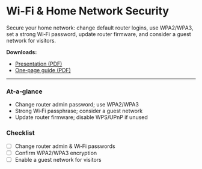 
# Wi-Fi & Home Network Security

Secure your home network: change default router logins, use WPA2/WPA3, set a strong Wi‑Fi password, update router firmware, and consider a guest network for visitors.

**Downloads:**  
- [Presentation (PDF)](../downloads/wi-fi-and-home-network-security-presentation.pdf)  
- [One‑page guide (PDF)](../downloads/wi-fi-and-home-network-security-guide.pdf)

---

### At‑a‑glance

- Change router admin password; use WPA2/WPA3
- Strong Wi‑Fi passphrase; consider a guest network
- Update router firmware; disable WPS/UPnP if unused

### Checklist

- [ ] Change router admin & Wi‑Fi passwords
- [ ] Confirm WPA2/WPA3 encryption
- [ ] Enable a guest network for visitors

